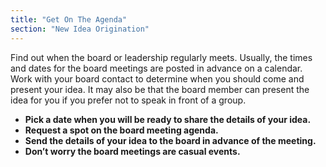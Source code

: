 ```yaml
---
title: "Get On The Agenda"
section: "New Idea Origination"
---
```


Find out when the board or leadership regularly meets. Usually, the times and dates for the board meetings are posted in advance on a calendar. Work with your board contact to determine when you should come and present your idea. It may also be that the board member can present the idea for you if you prefer not to speak in front of a group.

- **Pick a date when you will be ready to share the details of your idea.**
- **Request a spot on the board meeting agenda.**
- **Send the details of your idea to the board in advance of the meeting.**
- **Don’t worry the board meetings are casual events.**

